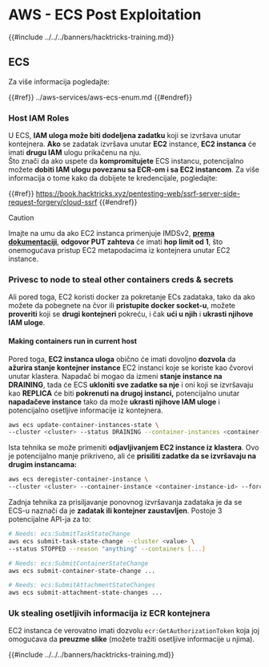 # AWS - ECS Post Exploitation

{{#include ../../../banners/hacktricks-training.md}}

## ECS

Za više informacija pogledajte:

{{#ref}}
../aws-services/aws-ecs-enum.md
{{#endref}}

### Host IAM Roles

U ECS, **IAM uloga može biti dodeljena zadatku** koji se izvršava unutar kontejnera. **Ako** se zadatak izvršava unutar **EC2** instance, **EC2 instanca** će imati **drugu IAM** ulogu prikačenu na nju.\
Što znači da ako uspete da **kompromitujete** ECS instancu, potencijalno možete **dobiti IAM ulogu povezanu sa ECR-om i sa EC2 instancom**. Za više informacija o tome kako da dobijete te kredencijale, pogledajte:

{{#ref}}
https://book.hacktricks.xyz/pentesting-web/ssrf-server-side-request-forgery/cloud-ssrf
{{#endref}}

> [!CAUTION]
> Imajte na umu da ako EC2 instanca primenjuje IMDSv2, [**prema dokumentaciji**](https://docs.aws.amazon.com/AWSEC2/latest/UserGuide/instance-metadata-v2-how-it-works.html), **odgovor PUT zahteva** će imati **hop limit od 1**, što onemogućava pristup EC2 metapodacima iz kontejnera unutar EC2 instance.

### Privesc to node to steal other containers creds & secrets

Ali pored toga, EC2 koristi docker za pokretanje ECs zadataka, tako da ako možete da pobegnete na čvor ili **pristupite docker socket-u**, možete **proveriti** koji se **drugi kontejneri** pokreću, i čak **ući u njih** i **ukrasti njihove IAM uloge**.

#### Making containers run in current host

Pored toga, **EC2 instanca uloga** obično će imati dovoljno **dozvola** da **ažurira stanje kontejner instance** EC2 instanci koje se koriste kao čvorovi unutar klastera. Napadač bi mogao da izmeni **stanje instance na DRAINING**, tada će ECS **ukloniti sve zadatke sa nje** i oni koji se izvršavaju kao **REPLICA** će biti **pokrenuti na drugoj instanci,** potencijalno unutar **napadačeve instance** tako da može **ukrasti njihove IAM uloge** i potencijalno osetljive informacije iz kontejnera.
```bash
aws ecs update-container-instances-state \
--cluster <cluster> --status DRAINING --container-instances <container-instance-id>
```
Ista tehnika se može primeniti **odjavljivanjem EC2 instance iz klastera**. Ovo je potencijalno manje prikriveno, ali će **prisiliti zadatke da se izvršavaju na drugim instancama:**
```bash
aws ecs deregister-container-instance \
--cluster <cluster> --container-instance <container-instance-id> --force
```
Zadnja tehnika za prisiljavanje ponovnog izvršavanja zadataka je da se ECS-u naznači da je **zadatak ili kontejner zaustavljen**. Postoje 3 potencijalne API-ja za to:
```bash
# Needs: ecs:SubmitTaskStateChange
aws ecs submit-task-state-change --cluster <value> \
--status STOPPED --reason "anything" --containers [...]

# Needs: ecs:SubmitContainerStateChange
aws ecs submit-container-state-change ...

# Needs: ecs:SubmitAttachmentStateChanges
aws ecs submit-attachment-state-changes ...
```
### Uk stealing osetljivih informacija iz ECR kontejnera

EC2 instanca će verovatno imati dozvolu `ecr:GetAuthorizationToken` koja joj omogućava da **preuzme slike** (možete tražiti osetljive informacije u njima).

{{#include ../../../banners/hacktricks-training.md}}
